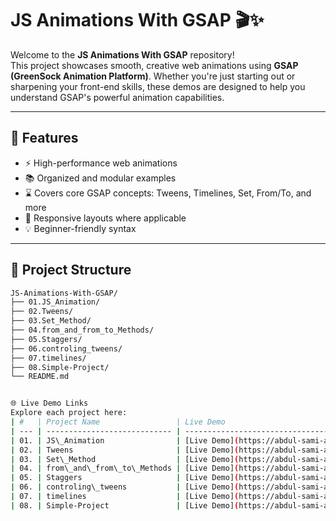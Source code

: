 # JS Animations With GSAP 🎬✨

Welcome to the **JS Animations With GSAP** repository!  
This project showcases smooth, creative web animations using **GSAP (GreenSock Animation Platform)**. Whether you're just starting out or sharpening your front-end skills, these demos are designed to help you understand GSAP's powerful animation capabilities.

---

## 🚀 Features

- ⚡ High-performance web animations
- 📚 Organized and modular examples
- ⌛ Covers core GSAP concepts: Tweens, Timelines, Set, From/To, and more
- 📱 Responsive layouts where applicable
- 💡 Beginner-friendly syntax

---

## 📁 Project Structure

```bash
JS-Animations-With-GSAP/
├── 01.JS_Animation/
├── 02.Tweens/
├── 03.Set_Method/
├── 04.from_and_from_to_Methods/
├── 05.Staggers/
├── 06.controling_tweens/
├── 07.timelines/
├── 08.Simple-Project/
└── README.md


🌐 Live Demo Links
Explore each project here:
| #   | Project Name                 | Live Demo                             |
| --- | ---------------------------- | ------------------------------------- |
| 01. | JS\_Animation                | [Live Demo](https://abdul-sami-abbasi.github.io/JS-Animations-With-GSAP/01.JS_Animation)|
| 02. | Tweens                       | [Live Demo](https://abdul-sami-abbasi.github.io/JS-Animations-With-GSAP/02.Tweens) |
| 03. | Set\_Method                  | [Live Demo](https://abdul-sami-abbasi.github.io/JS-Animations-With-GSAP/03.Set_Method) |
| 04. | from\_and\_from\_to\_Methods | [Live Demo](https://abdul-sami-abbasi.github.io/JS-Animations-With-GSAP/04.from_and_from_to_Methods) |
| 05. | Staggers                     | [Live Demo](https://abdul-sami-abbasi.github.io/JS-Animations-With-GSAP/05.Straggers) |
| 06. | controling\_tweens           | [Live Demo](https://abdul-sami-abbasi.github.io/JS-Animations-With-GSAP/06.Controlling_tweens) |
| 07. | timelines                    | [Live Demo](https://abdul-sami-abbasi.github.io/JS-Animations-With-GSAP/07.timelines) |
| 08. | Simple-Project               | [Live Demo](https://abdul-sami-abbasi.github.io/JS-Animations-With-GSAP/08.Simple-Project) |
